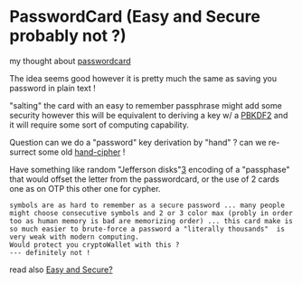 # PasswordCard (Easy and Secure probably not ?)

my thought about [passwordcard](https://www.passwordcard.org/)

The idea seems good however it is pretty much the same as saving you password
in plain text !

"salting" the card with an easy to remember passphrase might add some security
however this will be equivalent to deriving a key w/ a [PBKDF2][1] and
it will require some sort of computing capability.

Question can we do a "password" key derivation by "hand" ?
can we re-surrect some old [hand-cipher][2] !

Have something like random "Jefferson disks"[3] encoding of a "passphase" that would
offset the letter from the passwordcard, or the use of 2 cards one as on OTP
this other one for cypher.


```
symbols are as hard to remember as a secure password ... many people might choose consecutive symbols and 2 or 3 color max (probly in order too as human memory is bad are memorizing order) ... this card make is so much easier to brute-force a password a "literally thousands"  is very weak with modern computing. 
Would protect you cryptoWallet with this ?
--- definitely not !
```

read also [Easy and Secure?](https://benrwoodard.com/2011-03-16-passwordcard-is-easy-and-secure/)


[1]: https://en.wikipedia.org/wiki/PBKDF2
[2]: https://cryptomuseum.com/crypto/manual.htm
[3]: https://www.one-tab.com/page/8wEA4xq-QzGH8kukeMTXRw
